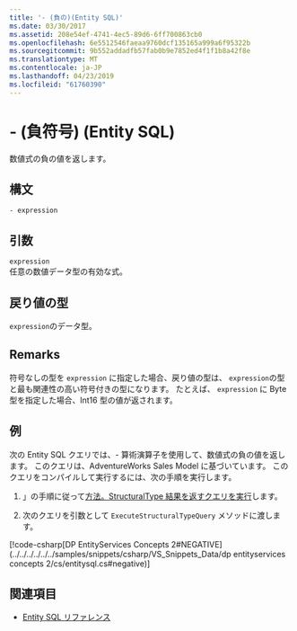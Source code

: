 ```yaml
---
title: '- (負の)(Entity SQL)'
ms.date: 03/30/2017
ms.assetid: 208e54ef-4741-4ec5-89d6-6ff700863cb0
ms.openlocfilehash: 6e5512546faeaa9760dcf135165a999a6f95322b
ms.sourcegitcommit: 9b552addadfb57fab0b9e7852ed4f1f1b8a42f8e
ms.translationtype: MT
ms.contentlocale: ja-JP
ms.lasthandoff: 04/23/2019
ms.locfileid: "61760390"
---
```

# <a name="--negative-entity-sql"></a>- (負符号) (Entity SQL)
数値式の負の値を返します。  
  
## <a name="syntax"></a>構文  
  
```  
- expression  
```  
  
## <a name="arguments"></a>引数  
 `expression`  
 任意の数値データ型の有効な式。  
  
## <a name="result-types"></a>戻り値の型  
 `expression`のデータ型。  
  
## <a name="remarks"></a>Remarks  
 符号なしの型を `expression` に指定した場合、戻り値の型は、 `expression`の型と最も関連性の高い符号付きの型になります。 たとえば、 `expression` に Byte 型を指定した場合、Int16 型の値が返されます。  
  
## <a name="example"></a>例  
 次の Entity SQL クエリでは、- 算術演算子を使用して、数値式の負の値を返します。 このクエリは、AdventureWorks Sales Model に基づいています。 このクエリをコンパイルして実行するには、次の手順を実行します。  
  
1. 」の手順に従って[方法。StructuralType 結果を返すクエリを実行](../../../../../../docs/framework/data/adonet/ef/how-to-execute-a-query-that-returns-structuraltype-results.md)します。  
  
2. 次のクエリを引数として `ExecuteStructuralTypeQuery` メソッドに渡します。  
  
 [!code-csharp[DP EntityServices Concepts 2#NEGATIVE](../../../../../../samples/snippets/csharp/VS_Snippets_Data/dp entityservices concepts 2/cs/entitysql.cs#negative)]  
  
## <a name="see-also"></a>関連項目

- [Entity SQL リファレンス](../../../../../../docs/framework/data/adonet/ef/language-reference/entity-sql-reference.md)
